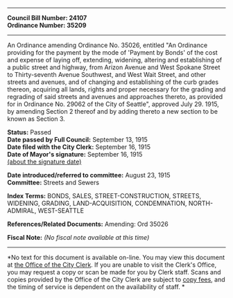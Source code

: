 * * * * *  
  
**Council Bill Number: [](#h0)[](#h2)24107**   
**Ordinance Number: 35209**  
  
* * * * *  
  
An Ordinance amending Ordinance No. 35026, entitled "An Ordinance providing for the payment by the mode of 'Payment by Bonds' of the cost and expense of laying off, extending, widening, altering and establishing of a public street and highway, from Arizon Avenue and West Spokane Street to Thirty-seventh Avenue Southwest, and West Wait Street, and other streets and avenues, and of changing and establishing of the curb grades thereon, acquiring all lands, rights and proper necessary for the grading and regrading of said streets and avenues and approaches thereto, as provided for in Ordinance No. 29062 of the City of Seattle", approved July 29. 1915, by amending Section 2 thereof and by adding thereto a new section to be known as Section 3.  
  
**Status:** Passed   
**Date passed by Full Council:** September 13, 1915   
**Date filed with the City Clerk:** September 16, 1915   
**Date of Mayor's signature:** September 16, 1915   
[(about the signature date)](/~public/approvaldate.htm)   
  
  
**Date introduced/referred to committee:** August 23, 1915   
**Committee:** Streets and Sewers   
  
**Index Terms:** BONDS, SALES, STREET-CONSTRUCTION, STREETS, WIDENING, GRADING, LAND-ACQUISITION, CONDEMNATION, NORTH-ADMIRAL, WEST-SEATTLE  
  
**References/Related Documents:** Amending: Ord 35026  
  
**Fiscal Note:** *(No fiscal note available at this time)*  
  
* * * * *  
  
*No text for this document is available on-line. You may view this document at [the Office of the City Clerk](http://www.seattle.gov/leg/clerk/contactUs.htm). If you are unable to visit the Clerk's Office, you may request a copy or scan be made for you by Clerk staff. Scans and copies provided by the Office of the City Clerk are subject to [copy fees](http://clerk.seattle.gov/~public/clerkfees.htm), and the timing of service is dependent on the availability of staff. *  
  
  
